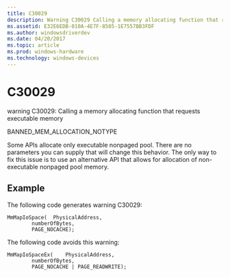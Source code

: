```yaml
---
title: C30029
description: Warning C30029 Calling a memory allocating function that requests executable memory.
ms.assetid: E32E6EDB-010A-4E7F-8505-1E7557BB3FDF
ms.author: windowsdriverdev
ms.date: 04/20/2017
ms.topic: article
ms.prod: windows-hardware
ms.technology: windows-devices
---
```


# C30029


warning C30029: Calling a memory allocating function that requests executable memory

BANNED\_MEM\_ALLOCATION\_NOTYPE

Some APIs allocate only executable nonpaged pool. There are no parameters you can supply that will change this behavior. The only way to fix this issue is to use an alternative API that allows for allocation of non-executable nonpaged pool memory.

## <span id="Example"></span><span id="example"></span><span id="EXAMPLE"></span>Example


The following code generates warning C30029:

```
MmMapIoSpace(  PhysicalAddress,
        numberOfBytes,
        PAGE_NOCACHE);
```

The following code avoids this warning:

```
MmMapIoSpaceEx(    PhysicalAddress,
        numberOfBytes,
        PAGE_NOCACHE | PAGE_READWRITE);
```

 

 





